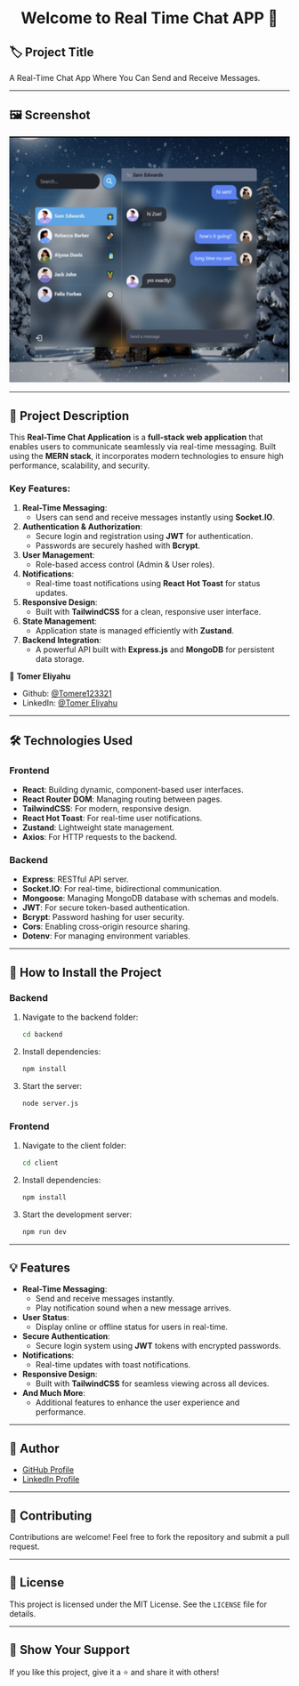 <h1 align="center">Welcome to Real Time Chat APP 👋</h1>

## 🏷️ Project Title
A Real-Time Chat App Where You Can Send and Receive Messages.

---

## 🖼️ Screenshot
![Screenshot of the Project](FrontEnd/chatApp/src/assets/ProjectScreenShot.png)

---

## 📖 Project Description
This **Real-Time Chat Application** is a **full-stack web application** that enables users to communicate seamlessly via real-time messaging. Built using the **MERN stack**, it incorporates modern technologies to ensure high performance, scalability, and security.

### **Key Features**:
1. **Real-Time Messaging**:
   - Users can send and receive messages instantly using **Socket.IO**.
2. **Authentication & Authorization**:
   - Secure login and registration using **JWT** for authentication.
   - Passwords are securely hashed with **Bcrypt**.
3. **User Management**:
   - Role-based access control (Admin & User roles).
4. **Notifications**:
   - Real-time toast notifications using **React Hot Toast** for status updates.
5. **Responsive Design**:
   - Built with **TailwindCSS** for a clean, responsive user interface.
6. **State Management**:
   - Application state is managed efficiently with **Zustand**.
7. **Backend Integration**:
   - A powerful API built with **Express.js** and **MongoDB** for persistent data storage.

👤 **Tomer Eliyahu**

* Github: [@Tomere123321](https://github.com/Tomere123321)
* LinkedIn: [@Tomer Eliyahu](https://linkedin.com/in/TomerEliyahu)

---

## 🛠️ Technologies Used

### **Frontend**
- **React**: Building dynamic, component-based user interfaces.
- **React Router DOM**: Managing routing between pages.
- **TailwindCSS**: For modern, responsive design.
- **React Hot Toast**: For real-time user notifications.
- **Zustand**: Lightweight state management.
- **Axios**: For HTTP requests to the backend.

### **Backend**
- **Express**: RESTful API server.
- **Socket.IO**: For real-time, bidirectional communication.
- **Mongoose**: Managing MongoDB database with schemas and models.
- **JWT**: For secure token-based authentication.
- **Bcrypt**: Password hashing for user security.
- **Cors**: Enabling cross-origin resource sharing.
- **Dotenv**: For managing environment variables.

---

## 🚀 How to Install the Project

### Backend
1. Navigate to the backend folder:
   ```bash
   cd backend
   ```
2. Install dependencies:
   ```bash
   npm install
   ```
3. Start the server:
   ```bash
   node server.js
   ```

### Frontend
1. Navigate to the client folder:
   ```bash
   cd client
   ```
2. Install dependencies:
   ```bash
   npm install
   ```
3. Start the development server:
   ```bash
   npm run dev
   ```

---

## 💡 Features
- **Real-Time Messaging**:
  - Send and receive messages instantly.
  - Play notification sound when a new message arrives.
- **User Status**:
  - Display online or offline status for users in real-time.
- **Secure Authentication**:
  - Secure login system using **JWT** tokens with encrypted passwords.
- **Notifications**:
  - Real-time updates with toast notifications.
- **Responsive Design**:
  - Built with **TailwindCSS** for seamless viewing across all devices.
- **And Much More**:
  - Additional features to enhance the user experience and performance.

---

## 🙌 Author
 - [GitHub Profile](https://github.com/Tomere123321)
- [LinkedIn Profile](https://www.linkedin.com/in/tomer-eliyahu-b15670291/)

---

## 🤝 Contributing
Contributions are welcome! Feel free to fork the repository and submit a pull request.

---

## 📜 License
This project is licensed under the MIT License. See the `LICENSE` file for details.

---

## 💌 Show Your Support
If you like this project, give it a ⭐️ and share it with others!

